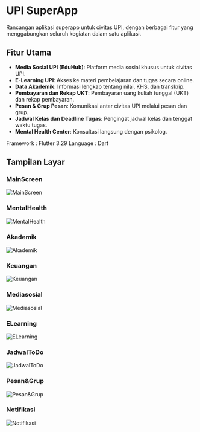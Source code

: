 # UPI SuperApp

Rancangan aplikasi superapp untuk civitas UPI, dengan berbagai fitur yang menggabungkan seluruh kegiatan dalam satu aplikasi.

## Fitur Utama

- **Media Sosial UPI (EduHub)**: Platform media sosial khusus untuk civitas UPI.
- **E-Learning UPI**: Akses ke materi pembelajaran dan tugas secara online.
- **Data Akademik**: Informasi lengkap tentang nilai, KHS, dan transkrip.
- **Pembayaran dan Rekap UKT**: Pembayaran uang kuliah tunggal (UKT) dan rekap pembayaran.
- **Pesan & Grup Pesan**: Komunikasi antar civitas UPI melalui pesan dan grup.
- **Jadwal Kelas dan Deadline Tugas**: Pengingat jadwal kelas dan tenggat waktu tugas.
- **Mental Health Center**: Konsultasi langsung dengan psikolog.


Framework : Flutter 3.29
Language : Dart


## Tampilan Layar

### MainScreen
![MainScreen](https://github.com/user-attachments/assets/64f15824-7102-4bef-8a04-c530b6f345fa)

### MentalHealth
![MentalHealth](https://github.com/user-attachments/assets/00ca857c-0628-4ffd-ba9b-a5b27c72ed63)

### Akademik
![Akademik](https://github.com/user-attachments/assets/37e4643e-7104-45cc-bcce-b8737f07a5ef)

### Keuangan
![Keuangan](https://github.com/user-attachments/assets/fa99b5b5-2a00-4600-99be-8457d29d9447)

### Mediasosial
![Mediasosial](https://github.com/user-attachments/assets/2590d9bc-7213-46b3-8248-36f0192bf5d1)

### ELearning
![ELearning](https://github.com/user-attachments/assets/68155f68-39d6-4640-8959-9c1eaae5285b)

### JadwalToDo
![JadwalToDo](https://github.com/user-attachments/assets/2d76b729-6cbe-4380-858c-0716cc58cfa8)

### Pesan&Grup
![Pesan&Grup](https://github.com/user-attachments/assets/aa39be29-4003-4768-abc6-a8f6b92516ca)

### Notifikasi
![Notifikasi](https://github.com/user-attachments/assets/2d214d72-4195-40cb-a4d7-56956e47a17e)
